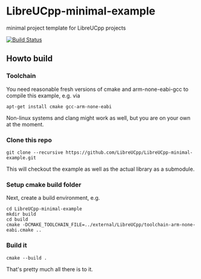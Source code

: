 # LibreUCpp-minimal-example
minimal project template for LibreUCpp projects

[![Build Status](https://travis-ci.org/HubertD/LibreUCpp-minimal-example.png?branch=master)](https://travis-ci.org/HubertD/LibreUCpp-minimal-example)

## Howto build

### Toolchain

You need reasonable fresh versions of cmake and arm-none-eabi-gcc to compile this example, e.g. via 

```
apt-get install cmake gcc-arm-none-eabi
```

Non-linux systems and clang might work as well, but you are on your own at the moment.


### Clone this repo

```
git clone --recursive https://github.com/LibreUCpp/LibreUCpp-minimal-example.git
```
This will checkout the example as well as the actual library as a submodule.


### Setup cmake build folder

Next, create a build environment, e.g.
```
cd LibreUCpp-minimal-example
mkdir build
cd build
cmake -DCMAKE_TOOLCHAIN_FILE=../external/LibreUCpp/toolchain-arm-none-eabi.cmake ..
```

### Build it
```
cmake --build .
```

That's pretty much all there is to it.
